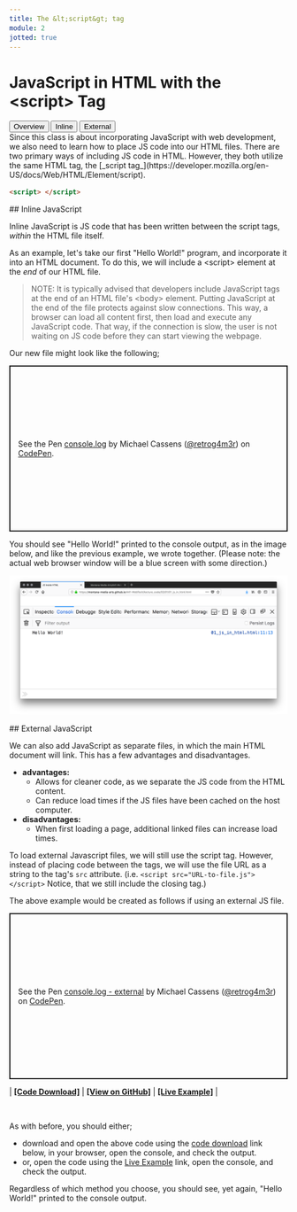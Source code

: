 ```yaml
---
title: The &lt;script&gt; tag
module: 2
jotted: true
---
```


# JavaScript in HTML with the &lt;script&gt; Tag

<div class="tab">
  <button class="tablinks active" onclick="openTab(event, 'Overview')">Overview</button>
  <button class="tablinks" onclick="openTab(event, 'inline')">Inline</button>
  <button class="tablinks" onclick="openTab(event, 'external')">External</button>
   
</div>
<div id="Overview" class="tabcontent" style="display:block" >
<div class="tabhtml" markdown="1">
Since this class is about incorporating JavaScript with web development, we also need to learn how to place JS code into our HTML files. There are two primary ways of including JS code in HTML. However, they both utilize the same HTML tag, the [_script tag_](https://developer.mozilla.org/en-US/docs/Web/HTML/Element/script).

```html
<script> </script>
```
</div>
</div>

<div id="inline" class="tabcontent" >
<div class="tabhtml" markdown="1">
## Inline JavaScript

Inline JavaScript is JS code that has been written between the script tags, _within_ the HTML file itself.

As an example, let's take our first "Hello World!" program, and incorporate it into an HTML document. To do this, we will include a &lt;script&gt; element at the _end_ of our HTML file.

> NOTE: It is typically advised that developers include JavaScript tags at the end of an HTML file's &lt;body&gt; element. Putting JavaScript at the end of the file protects against slow connections. This way, a browser can load all content first, then load and execute any JavaScript code. That way, if the connection is slow, the user is not waiting on JS code before they can start viewing the webpage.

Our new file might look like the following;

<p class="codepen" data-height="600" data-theme-id="dark" data-default-tab="html,result" data-slug-hash="BawerpJ" data-editable="true" data-user="retrog4m3r" style="height: 300px; box-sizing: border-box; display: flex; align-items: center; justify-content: center; border: 2px solid; margin: 1em 0; padding: 1em;">
  <span>See the Pen <a href="https://codepen.io/retrog4m3r/pen/BawerpJ">
  console.log</a> by Michael Cassens (<a href="https://codepen.io/retrog4m3r">@retrog4m3r</a>)
  on <a href="https://codepen.io">CodePen</a>.</span>
</p>
<script async src="https://cpwebassets.codepen.io/assets/embed/ei.js"></script>

You should see "Hello World!" printed to the console output, as in the image below, and like the previous example, we wrote together. (Please note: the actual web browser window will be a blue screen with some direction.)


![Example of 'Hello World!' in browser console](../imgs/js_in_html.png "Example of 'Hello World!' in browser console")

</div>
</div>

<div id="external" class="tabcontent">
<div class="tabhtml" markdown="1">
## External JavaScript

We can also add JavaScript as separate files, in which the main HTML document will link. This has a few advantages and disadvantages.

- **advantages:**
    - Allows for cleaner code, as we separate the JS code from the HTML content.
    - Can reduce load times if the JS files have been cached on the host computer.
- **disadvantages:**
    - When first loading a page, additional linked files can increase load times.

To load external Javascript files, we will still use the script tag. However, instead of placing code between the tags, we will use the file URL as a string to the tag's `src` attribute. (i.e. `<script src="URL-to-file.js"></script>` Notice, that we still include the closing tag.)

The above example would be created as follows if using an external JS file.

<p class="codepen" data-height="600" data-theme-id="dark" data-default-tab="js,result" data-slug-hash="WNZBzjK" data-editable="true" data-user="retrog4m3r" style="height: 300px; box-sizing: border-box; display: flex; align-items: center; justify-content: center; border: 2px solid; margin: 1em 0; padding: 1em;">
  <span>See the Pen <a href="https://codepen.io/retrog4m3r/pen/WNZBzjK">
  console.log - external</a> by Michael Cassens (<a href="https://codepen.io/retrog4m3r">@retrog4m3r</a>)
  on <a href="https://codepen.io">CodePen</a>.</span>
</p>
<script async src="https://cpwebassets.codepen.io/assets/embed/ei.js"></script>


| [**[Code Download]**](https://github.com/Montana-Media-Arts/441-WebTech/raw/master/lecture_code/02/02/02_js_outside_html.zip) | [**[View on GitHub]**](https://github.com/Montana-Media-Arts/441-WebTech/tree/master/lecture_code/02/02/) | [**[Live Example]**](https://montana-media-arts.github.io/441-WebTech/lecture_code/02/02/02_js_outside_html.html) |

<br />


As with before, you should either;

- download and open the above code using the [code download](https://github.com/Montana-Media-Arts/441-WebTech/raw/master/lecture_code/02/02/02_js_outside_html.zip) link below, in your browser, open the console, and check the output.
- or, open the code using the [Live Example](https://montana-media-arts.github.io/441-WebTech/lecture_code/02/02/02_js_outside_html.html) link, open the console, and check the output.

Regardless of which method you choose, you should see, yet again, "Hello World!" printed to the console output.
</div>
</div>

